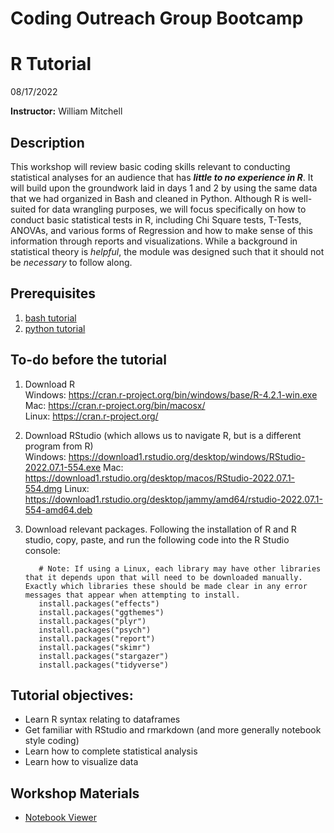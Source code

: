# Coding Outreach Group Bootcamp
# R Tutorial
08/17/2022  

__**Instructor:**__ William Mitchell


## Description
This workshop will review basic coding skills relevant to conducting statistical analyses for an audience that has ***little to no experience in R***. It will build upon the groundwork laid in days 1 and 2 by using the same data that we had organized in Bash and cleaned in Python. Although R is well-suited for data wrangling purposes, we will focus specifically on how to conduct basic statistical tests in R, including Chi Square tests, T-Tests, ANOVAs, and various forms of Regression and how to make sense of this information through reports and visualizations. While a background in statistical theory is *helpful*, the module was designed such that it should not be *necessary* to follow along.

## Prerequisites
1. [bash tutorial]()
2. [python tutorial]()

## To-do before the tutorial
1. Download R  
         Windows: https://cran.r-project.org/bin/windows/base/R-4.2.1-win.exe  
         Mac: https://cran.r-project.org/bin/macosx/         
         Linux: https://cran.r-project.org/
2. Download RStudio (which allows us to navigate R, but is a different program from R)  
         Windows: https://download1.rstudio.org/desktop/windows/RStudio-2022.07.1-554.exe
         Mac: https://download1.rstudio.org/desktop/macos/RStudio-2022.07.1-554.dmg
         Linux: https://download1.rstudio.org/desktop/jammy/amd64/rstudio-2022.07.1-554-amd64.deb  
3. Download relevant packages. Following the installation of R and R studio, copy, paste, and run the following code into the R Studio console:
         
          # Note: If using a Linux, each library may have other libraries that it depends upon that will need to be downloaded manually. Exactly which libraries these should be made clear in any error messages that appear when attempting to install. 
          install.packages("effects")    
          install.packages("ggthemes")
          install.packages("plyr")
          install.packages("psych")   
          install.packages("report")  
          install.packages("skimr")  
          install.packages("stargazer")  
          install.packages("tidyverse")  

## Tutorial objectives:
- Learn R syntax relating to dataframes
- Get familiar with RStudio and rmarkdown (and more generally notebook style coding)
- Learn how to complete statistical analysis
- Learn how to visualize data

## Workshop Materials
- [Notebook Viewer](https://tu-coding-outreach-group.github.io/intro-to-coding-2021/R/index.html)

